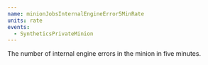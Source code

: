 ```yaml
---
name: minionJobsInternalEngineError5MinRate
units: rate
events:
  - SyntheticsPrivateMinion
---
```


The number of internal engine errors in the minion in five minutes.